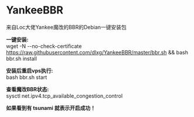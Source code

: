 # YankeeBBR
来自Loc大佬Yankee魔改的BBR的Debian一键安装包

**一键安装:**  
wget -N --no-check-certificate https://raw.githubusercontent.com/dlxg/YankeeBBR/master/bbr.sh && bash bbr.sh install

**安装后重启vps执行:**  
bash bbr.sh start

**查看魔改BBR状态:**  
sysctl net.ipv4.tcp_available_congestion_control

**如果看到有 tsunami 就表示开启成功！**
